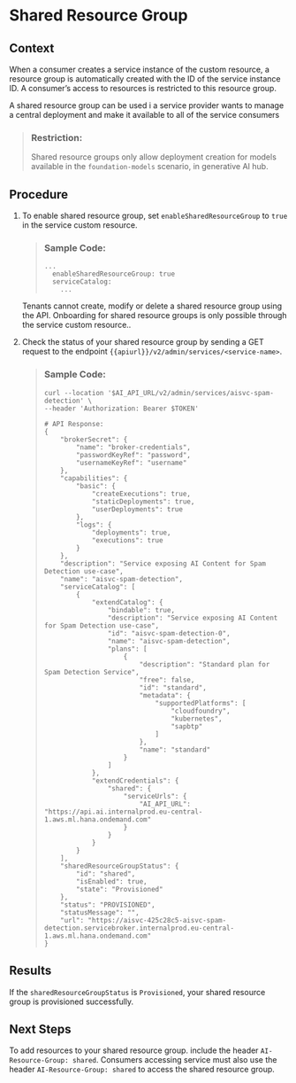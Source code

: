 <!-- loiodc1e577d98b747a487dc96df03c03bec -->

# Shared Resource Group



## Context

When a consumer creates a service instance of the custom resource, a resource group is automatically created with the ID of the service instance ID. A consumer’s access to resources is restricted to this resource group.

A shared resource group can be used i a service provider wants to manage a central deployment and make it available to all of the service consumers

> ### Restriction:  
> Shared resource groups only allow deployment creation for models available in the `foundation-models` scenario, in generative AI hub.



## Procedure

1.  To enable shared resource group, set `enableSharedResourceGroup` to `true` in the service custom resource.

    > ### Sample Code:  
    > ```
    > ...
    > 	enableSharedResourceGroup: true
    > 	serviceCatalog:
    >     ...
    > ```

    Tenants cannot create, modify or delete a shared resource group using the API. Onboarding for shared resource groups is only possible through the service custom resource..

2.  Check the status of your shared resource group by sending a GET request to the endpoint `{{apiurl}}/v2/admin/services/<service-name>`.

    > ### Sample Code:  
    > ```
    > curl --location '$AI_API_URL/v2/admin/services/aisvc-spam-detection' \
    > --header 'Authorization: Bearer $TOKEN'
    > 
    > # API Response:
    > {
    >     "brokerSecret": {
    >         "name": "broker-credentials",
    >         "passwordKeyRef": "password",
    >         "usernameKeyRef": "username"
    >     },
    >     "capabilities": {
    >         "basic": {
    >             "createExecutions": true,
    >             "staticDeployments": true,
    >             "userDeployments": true
    >         },
    >         "logs": {
    >             "deployments": true,
    >             "executions": true
    >         }
    >     },
    >     "description": "Service exposing AI Content for Spam Detection use-case",
    >     "name": "aisvc-spam-detection",
    >     "serviceCatalog": [
    >         {
    >             "extendCatalog": {
    >                 "bindable": true,
    >                 "description": "Service exposing AI Content for Spam Detection use-case",
    >                 "id": "aisvc-spam-detection-0",
    >                 "name": "aisvc-spam-detection",
    >                 "plans": [
    >                     {
    >                         "description": "Standard plan for Spam Detection Service",
    >                         "free": false,
    >                         "id": "standard",
    >                         "metadata": {
    >                             "supportedPlatforms": [
    >                                 "cloudfoundry",
    >                                 "kubernetes",
    >                                 "sapbtp"
    >                             ]
    >                         },
    >                         "name": "standard"
    >                     }
    >                 ]
    >             },
    >             "extendCredentials": {
    >                 "shared": {
    >                     "serviceUrls": {
    >                         "AI_API_URL": "https://api.ai.internalprod.eu-central-1.aws.ml.hana.ondemand.com"
    >                     }
    >                 }
    >             }
    >         }
    >     ],
    >     "sharedResourceGroupStatus": {
    >         "id": "shared",
    >         "isEnabled": true,
    >         "state": "Provisioned"
    >     },
    >     "status": "PROVISIONED",
    >     "statusMessage": "",
    >     "url": "https://aisvc-425c28c5-aisvc-spam-detection.servicebroker.internalprod.eu-central-1.aws.ml.hana.ondemand.com"
    > }
    > ```




<a name="loiodc1e577d98b747a487dc96df03c03bec__result_p5j_cfj_1fc"/>

## Results

If the `sharedResourceGroupStatus` is `Provisioned`, your shared resource group is provisioned successfully.



<a name="loiodc1e577d98b747a487dc96df03c03bec__postreq_cx4_3fj_1fc"/>

## Next Steps

To add resources to your shared resource group. include the header `AI-Resource-Group: shared`. Consumers accessing service must also use the header `AI-Resource-Group: shared` to access the shared resource group.


